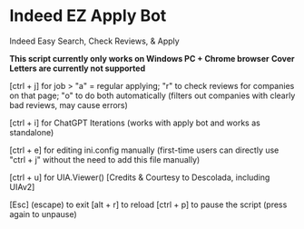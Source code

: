 # Indeed EZ Apply Bot
Indeed Easy Search, Check Reviews, &amp; Apply

**This script currently only works on Windows PC + Chrome browser**
**Cover Letters are currently not supported**

[ctrl + j] for job > "a" = regular applying; "r" to check reviews for companies on that page; "o" to do both automatically (filters out companies with clearly bad reviews, may cause errors)

[ctrl + i] for ChatGPT Iterations (works with apply bot and works as standalone)

[ctrl + e] for editing ini.config manually (first-time users can directly use "ctrl + j" without the need to add this file manually)

[ctrl + u] for UIA.Viewer() [Credits & Courtesy to Descolada, including UIAv2]

[Esc] (escape) to exit
[alt + r] to reload
[ctrl + p] to pause the script (press again to unpause)
